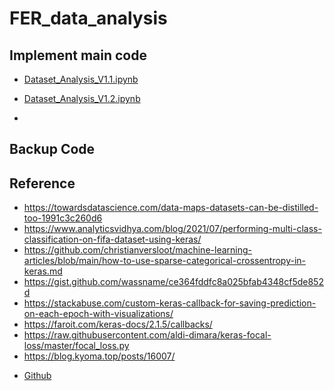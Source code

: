 # FER_data_analysis

## Implement main code
- <p><a href="https://colab.research.google.com/drive/1NyusAQzFC6lWXKqyhFYb3Hjqpg9kRYNf?usp=sharing">Dataset_Analysis_V1.1.ipynb</a></p>
- <p><a href="https://colab.research.google.com/drive/1JAA6SkArKEfe9uo-qie8jkGncCu4G0Yi?usp=sharing">Dataset_Analysis_V1.2.ipynb</a></p>
- 
## Backup Code



## Reference
- https://towardsdatascience.com/data-maps-datasets-can-be-distilled-too-1991c3c260d6
- https://www.analyticsvidhya.com/blog/2021/07/performing-multi-class-classification-on-fifa-dataset-using-keras/
- https://github.com/christianversloot/machine-learning-articles/blob/main/how-to-use-sparse-categorical-crossentropy-in-keras.md
- https://gist.github.com/wassname/ce364fddfc8a025bfab4348cf5de852d
- https://stackabuse.com/custom-keras-callback-for-saving-prediction-on-each-epoch-with-visualizations/
- https://faroit.com/keras-docs/2.1.5/callbacks/
- https://raw.githubusercontent.com/aldi-dimara/keras-focal-loss/master/focal_loss.py
- https://blog.kyoma.top/posts/16007/
- <p><a href="https://colab.research.google.com/github/jckantor/cbe61622/blob/master/docs/A.02-Downloading_Python_source_files_from_github.ipynb#scrollTo=3xKIi-4L1I4E">Github</a></p>
